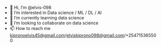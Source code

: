 - 👋 Hi, I’m @elvis-098
- 👀 I’m interested in  Data science / ML / DL / AI
- 🌱 I’m currently learning data science
- 💞️ I’m looking to collaborate on data science
- 📫 How to reach me kipronoelvis45@gmail.com/elviskiprono098@gmail.com/+254715365500

<!---
elvis-098/elvis-098 is a ✨ special ✨ repository because its `README.md` (this file) appears on your GitHub profile.
You can click the Preview link to take a look at your changes.
--->
